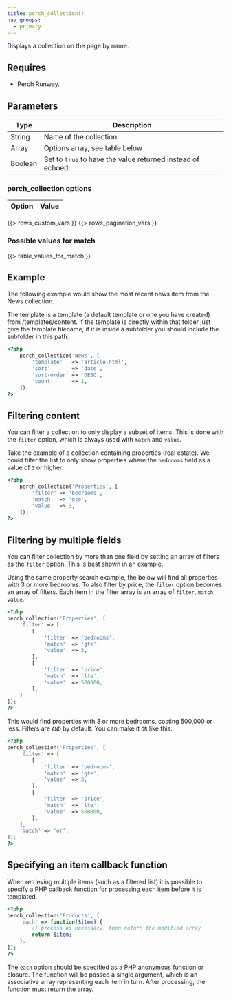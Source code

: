 ```yaml
---
title: perch_collection()
nav_groups:
  - primary
---
```


Displays a collection on the page by name.

## Requires

- Perch Runway.

## Parameters

| Type | Description |
|-|-|
| String  | Name of the collection |
| Array   | Options array, see table below |
| Boolean | Set to `true` to have the value returned instead of echoed. |



### perch_collection options

|Option|Value|
|-|-|
{{> rows_custom_vars }}
{{> rows_pagination_vars }}

### Possible values for match

{{> table_values_for_match }}

## Example

The following example would show the most recent news item from the News collection.

The template is a template (a default template or one you have created) from /templates/content. If the template is directly within that folder just give the template filename, if it is inside a subfolder you should include the subfolder in this path.

```php
<?php
    perch_collection('News', [
        'template'   => 'article.html',
        'sort'       => 'date',
        'sort-order' => 'DESC',
        'count'      => 1,
    ]);
?>
```

## Filtering content

You can filter a collection to only display a subset of items. This is done with the `filter` option, which is always used with `match` and `value`.

Take the example of a collection containing properties (real estate). We could filter the list to only show properties where the
`bedrooms` field as a value of `3` or higher.

```php
<?php
    perch_collection('Properties', [
        'filter' => 'bedrooms',
        'match'  => 'gte',
        'value'  => 3,
    ]);
?>
```

## Filtering by multiple fields

You can filter collection by more than one field by setting an array of filters as the `filter` option. This is best shown in an example.

Using the same property search example, the below will find all properties with 3 or more bedrooms. To also filter by price, the
`filter` option becomes an array of filters. Each item in the filter array is an array of `filter`, `match`, `value`.

```php
<?php
perch_collection('Properties', [
    'filter' => [
        [
            'filter' => 'bedrooms',
            'match'  => 'gte',
            'value'  => 3,
        ],
        [
            'filter' => 'price',
            'match'  => 'lte',
            'value'  => 500000,
        ],
    ]
]);
?>
```

This would find properties with 3 or more bedrooms, costing 500,000 or less. Filters are `AND` by default. You can make it `OR` like this:

```php
<?php
perch_collection('Properties', [
    'filter' => [
        [
            'filter' => 'bedrooms',
            'match'  => 'gte',
            'value'  => 3,
        ],
        [
            'filter' => 'price',
            'match'  => 'lte',
            'value'  => 500000,
        ],
    ],
    'match' => 'or',
]);
?>
```

## Specifying an item callback function

When retrieving multiple items (such as a filtered list) it is possible to specify a PHP callback function for processing each item before it is templated.

```php
<?php
perch_collection('Products', [
    'each' => function($item) {
        // process as necessary, then return the modified array
        return $item;
    },
]);
?>
```

The `each` option should be specified as a PHP anonymous function or closure. The function will be passed a single argument, which is an associative array representing each item in turn. After processing, the function must return the array.
